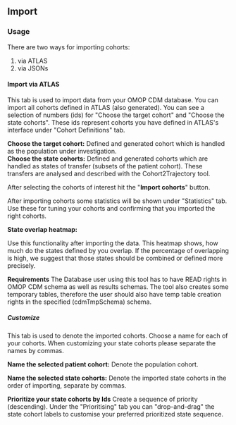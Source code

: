 
## Import
### Usage

There are two ways for importing cohorts:
1) via ATLAS
2) via JSONs

#### Import via ATLAS

This tab is used to import data from your OMOP CDM database. You can import all cohorts defined in ATLAS (also generated). You can see a selection of numbers (ids) for "Choose the target cohort" and "Choose the state cohorts". These ids represent cohorts you have defined in ATLAS's interface under "Cohort Definitions" tab.

**Choose the target cohort:** Defined and generated cohort which is handled as the population under investigation.  
**Choose the state cohorts:** Defined and generated cohorts which are handled as states of transfer (subsets of the patient cohort). These transfers are analysed and described with the Cohort2Trajectory tool.

After selecting the cohorts of interest hit the "**Import cohorts**" button.

After importing cohorts some statistics will be shown under "Statistics" tab. Use these for tuning your cohorts and confirming that you imported the right cohorts.

**State overlap heatmap:**

Use this functionality after importing the data. This heatmap shows, how much do the states defined by you overlap. If the percentage of overlapping is high, we suggest that those states should be combined or defined more precisely. 

**Requirements**
The Database user using this tool has to have READ rights in OMOP CDM schema as well as results schemas. The tool also creates some temporary tables, therefore the user should also have temp table creation rights in the specified (cdmTmpSchema) schema. 

##### Customize

This tab is used to denote the imported cohorts. Choose a name for each of your cohorts. When customizing your state cohorts please separate the names by commas.

**Name the selected patient cohort:** Denote the population cohort.

**Name the selected state cohorts:** Denote the imported state cohorts in the order of importing, separate by commas.

**Prioritize your state cohorts by Ids** Create a sequence of priority (descending). Under the "Prioritising" tab you can "drop-and-drag" the state cohort labels to customise your preferred prioritized state sequence.


